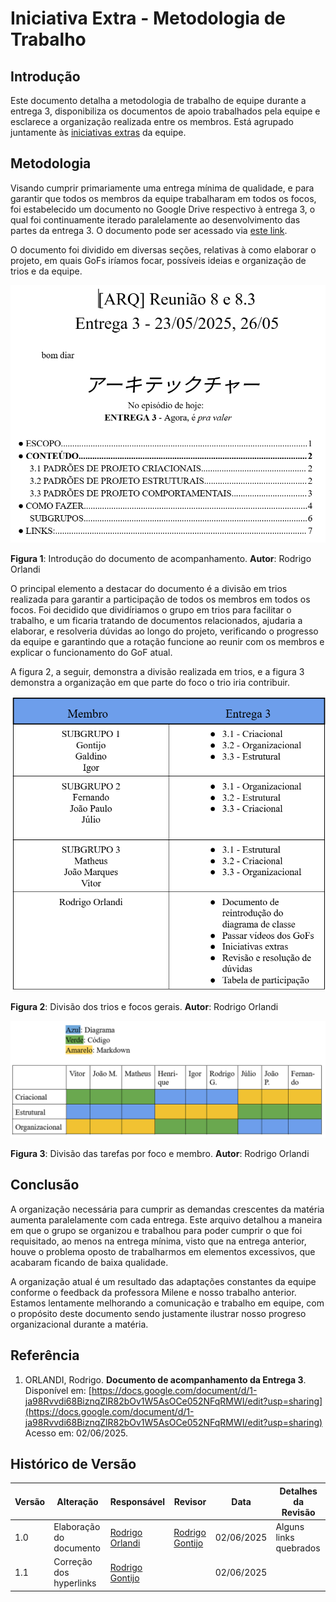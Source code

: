 # Iniciativa Extra - Metodologia de Trabalho

## Introdução 
Este documento detalha a metodologia de trabalho de equipe durante a entrega 3, disponibiliza os documentos de apoio trabalhados pela equipe e esclarece a organização realizada entre os membros. Está agrupado juntamente às [iniciativas extras](../3.5.IniciativasExtras.md) da equipe.

## Metodologia
Visando cumprir primariamente uma entrega mínima de qualidade, e para garantir que todos os membros da equipe trabalharam em todos os focos, foi estabelecido um documento no Google Drive respectivo à entrega 3, o qual foi continuamente iterado paralelamente ao desenvolvimento das partes da entrega 3. O documento pode ser acessado via [este link](https://docs.google.com/document/d/1-ja98Rvvdi68BiznqZlR82bOv1W5AsOCe052NFqRMWI/edit?usp=sharing).

O documento foi dividido em diversas seções, relativas à como elaborar o projeto, em quais GoFs iríamos focar, possíveis ideias e organização de trios e da equipe.

![Sumário Doc.](../Imagens/sumario_doc.png)

**Figura 1**: Introdução do documento de acompanhamento. **Autor**: Rodrigo Orlandi

O principal elemento a destacar do documento é a divisão em trios realizada para garantir a participação de todos os membros em todos os focos. Foi decidido que dividíriamos o grupo em trios para facilitar o trabalho, e um ficaria tratando de documentos relacionados, ajudaria a elaborar, e resolveria dúvidas ao longo do projeto, verificando o progresso da equipe e garantindo que a rotação funcione ao reunir com os membros e explicar o funcionamento do GoF atual. 

A figura 2, a seguir, demonstra a divisão realizada em trios, e a figura 3 demonstra a organização em que parte do foco o trio iria contribuir. 

![Divisão Doc.](../Imagens/divisao_doc.png)

**Figura 2**: Divisão dos trios e focos gerais. **Autor**: Rodrigo Orlandi

![Divisão 2 Doc.](../Imagens/divisao2_doc.png)

**Figura 3**: Divisão das tarefas por foco e membro. **Autor**: Rodrigo Orlandi

## Conclusão
A organização necessária para cumprir as demandas crescentes da matéria aumenta paralelamente com cada entrega. Este arquivo detalhou a maneira em que o grupo se organizou e trabalhou para poder cumprir o que foi requisitado, ao menos na entrega mínima, visto que na entrega anterior, houve o problema oposto de trabalharmos em elementos excessivos, que acabaram ficando de baixa qualidade.

A organização atual é um resultado das adaptações constantes da equipe conforme o feedback da professora Milene e nosso trabalho anterior. Estamos lentamente melhorando a comunicação e trabalho em equipe, com o propósito deste documento sendo justamente ilustrar nosso progreso organizacional durante a matéria.

## Referência

1. ORLANDI, Rodrigo. **Documento de acompanhamento da Entrega 3**. Disponível em: [https://docs.google.com/document/d/1-ja98Rvvdi68BiznqZlR82bOv1W5AsOCe052NFqRMWI/edit?usp=sharing](https://docs.google.com/document/d/1-ja98Rvvdi68BiznqZlR82bOv1W5AsOCe052NFqRMWI/edit?usp=sharing) Acesso em: 02/06/2025.

## Histórico de Versão

| Versão | Alteração                  | Responsável     | Revisor | Data       | Detalhes da Revisão |
| -      | -                          | -               | -       | -          | -                   |
| 1.0    | Elaboração do documento | [Rodrigo Orlandi](https://github.com/OrlandiRodrigo)| [Rodrigo Gontijo](https://github.com/rodrigogontijoo) | 02/06/2025 | Alguns links quebrados |
| 1.1    | Correção dos hyperlinks | [Rodrigo Gontijo](https://github.com/rodrigogontijoo)| | 02/06/2025 | |
